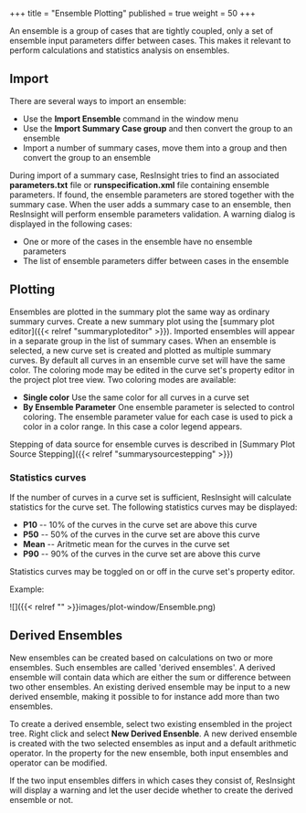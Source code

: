 +++
title = "Ensemble Plotting"
published = true
weight = 50
+++

An ensemble is a group of cases that are tightly coupled, only a set of ensemble input parameters differ between cases. This makes it relevant to perform calculations and statistics analysis on ensembles.

## Import
There are several ways to import an ensemble:
- Use the **Import Ensemble** command in the window menu
- Use the **Import Summary Case group** and then convert the group to an ensemble
- Import a number of summary cases, move them into a group and then convert the group to an ensemble

During import of a summary case, ResInsight tries to find an associated **parameters.txt** file or **runspecification.xml** file containing ensemble parameters. If found, the ensemble parameters are stored together with the summary case. When the user adds a summary case to an ensemble, then ResInsight will perform ensemble parameters validation. A warning dialog is displayed in the following cases:
- One or more of the cases in the ensemble have no ensemble parameters
- The list of ensemble parameters differ between cases in the ensemble

## Plotting
Ensembles are plotted in the summary plot the same way as ordinary summary curves. Create a new summary plot using the [summary plot editor]({{< relref "summaryploteditor" >}}). Imported ensembles will appear in a separate group in the list of summary cases. When an ensemble is selected, a new curve set is created and plotted as multiple summary curves. By default all curves in an ensemble curve set will have the same color. The coloring mode may be edited in the curve set's property editor in the project plot tree view. Two coloring modes are available:
- **Single color** Use the same color for all curves in a curve set
- **By Ensemble Parameter** One ensemble parameter is selected to control coloring. The ensemble parameter value for each case is used to pick a color in a color range. In this case a color legend appears.

Stepping of data source for ensemble curves is described in [Summary Plot Source Stepping]({{< relref "summarysourcestepping" >}})

### Statistics curves
If the number of curves in a curve set is sufficient, ResInsight will calculate statistics for the curve set. The following statistics curves may be displayed:
- **P10** -- 10% of the curves in the curve set are above this curve
- **P50** -- 50% of the curves in the curve set are above this curve
- **Mean** -- Aritmetic mean for the curves in the curve set
- **P90** -- 90% of the curves in the curve set are above this curve

Statistics curves may be toggled on or off in the curve set's property editor.

Example:

![]({{< relref "" >}}images/plot-window/Ensemble.png)

## Derived Ensembles
New ensembles can be created based on calculations on two or more ensembles. Such ensembles are called 'derived ensembles'. A derived ensemble will contain data which are either the sum or difference between two other ensembles. An existing derived ensemble may be input to a new derived ensemble, making it possible to for instance add more than two ensembles.

To create a derived ensemble, select two existing ensembled in the project tree. Right click and select **New Derived Ensenble**. A new derived ensemble is created with the two selected ensembles as input and a default arithmetic operator. In the property for the new ensemble, both input ensembles and operator can be modified.

If the two input ensembles differs in which cases they consist of, ResInsight will display a warning and let the user decide whether to create the derived ensemble or not.
